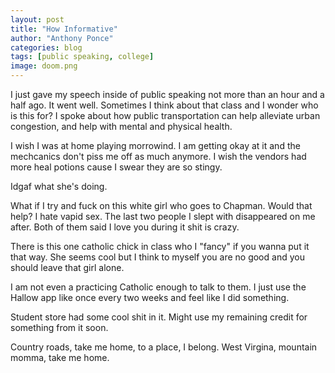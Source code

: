 ```yaml
---
layout: post
title: "How Informative"
author: "Anthony Ponce"
categories: blog
tags: [public speaking, college]
image: doom.png
---
```


I just gave my speech inside of public speaking not more than an hour and a half ago. It went well. Sometimes I think about that class and I wonder who is this for? I spoke about how public transportation can help alleviate urban congestion, and help with mental and physical health. 

I wish I was at home playing morrowind. I am getting okay at it and the mechcanics don't piss me off as much anymore. I wish the vendors had more heal potions cause I swear they are so stingy. 

Idgaf what she's doing. 

What if I try and fuck on this white girl who goes to Chapman. Would that help? I hate vapid sex. The last two people I slept with disappeared on me after. Both of them said I love you during it shit is crazy. 

There is this one catholic chick in class who I "fancy" if you wanna put it that way. She seems cool but I think to myself you are no good and you should leave that girl alone. 

I am not even a practicing Catholic enough to talk to them. I just use the Hallow app like once every two weeks and feel like I did something. 

Student store had some cool shit in it. Might use my remaining credit for something from it soon.

Country roads, take me home, to a place, I belong. West Virgina, mountain momma, take me home. 
